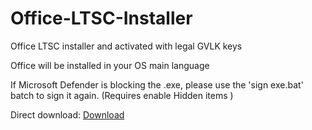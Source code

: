 # Office-LTSC-Installer
Office LTSC installer and activated with legal GVLK keys

Office will be installed in your OS main language

If Microsoft Defender is blocking the .exe, please use the 'sign exe.bat' batch to sign it again. (Requires enable Hidden items )

Direct download: [Download](https://github.com/Mealman1551/Office-LTSC-Installer/raw/main/Microsoft%20Office%202021%20ProPlus.zip)
